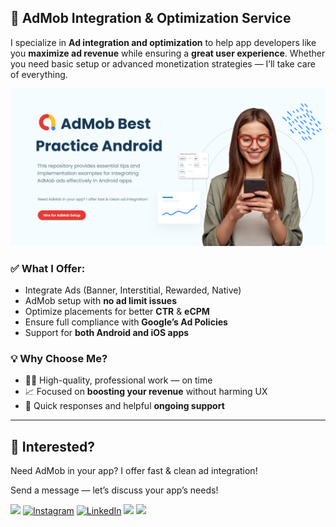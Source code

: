 ## 🚀 AdMob Integration & Optimization Service

I specialize in **Ad integration and optimization** to help app developers like you **maximize ad revenue** while ensuring a **great user experience**. Whether you need basic setup or advanced monetization strategies — I’ll take care of everything.

<img src="./assets/helper-images/graphic-hire-me.png" />

### ✅ What I Offer:

* Integrate Ads (Banner, Interstitial, Rewarded, Native)
* AdMob setup with **no ad limit issues**
* Optimize placements for better **CTR** & **eCPM**
* Ensure full compliance with **Google’s Ad Policies**
* Support for **both Android and iOS apps**

### 💡 Why Choose Me?

* 🧑‍💻 High-quality, professional work — on time
* 📈 Focused on **boosting your revenue** without harming UX
* 💬 Quick responses and helpful **ongoing support**

---

## 💬 **Interested?**
Need AdMob in your app? I offer fast & clean ad integration!

Send a message — let’s discuss your app’s needs!

<div align="start">
  
<a href="mailto:banrossyn@gmail.com"><img src="https://img.shields.io/badge/Gmail-EA4335.svg?logo=Gmail&logoColor=white"></a>
[![Instagram](https://img.shields.io/badge/Instagram-%23E4405F.svg?logo=Instagram&logoColor=white)](https://instagram.com/rohitraj.khorwal)
 [![LinkedIn](https://img.shields.io/badge/LinkedIn-%230077B5.svg?logo=linkedin&logoColor=white)](https://www.linkedin.com/in/rohitrajkhorwal/)
<a href="https://t.me/banrossyn" target="_blank"><img src="https://img.shields.io/badge/Telegram-26A5E4.svg?logo=Telegram&logoColor=white"></a>
<a href="https://wa.me/+919694260426/" target="_blank"><img src="https://img.shields.io/badge/WhatsApp-25D366.svg?logo=WhatsApp&logoColor=white">
</div>
